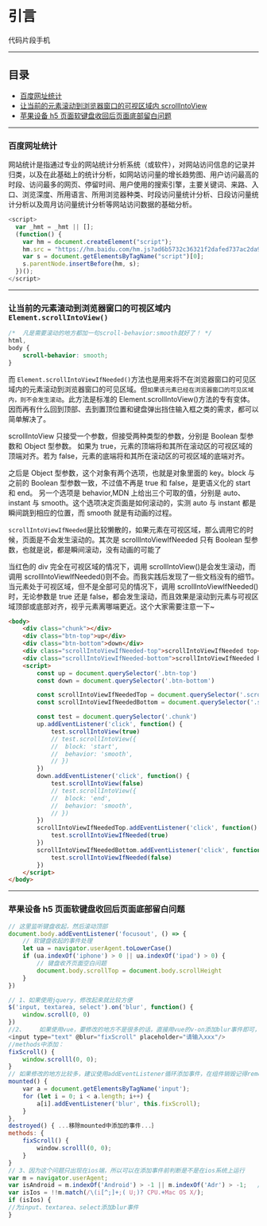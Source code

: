 # 引言

代码片段手机

---

## 目录

-   [百度网址统计](#section_baidu)
-   [让当前的元素滚动到浏览器窗口的可视区域内 scrollIntoView](#section_scrollIntoView)
-   [苹果设备 h5 页面软键盘收回后页面底部留白问题](#section_iphone)

---

### <a name="section_baidu"></a>

### 百度网址统计

网站统计是指通过专业的网站统计分析系统（或软件），对网站访问信息的记录并归类，以及在此基础上的统计分析，如网站访问量的增长趋势图、用户访问最高的时段、访问最多的网页、停留时间、用户使用的搜索引擎，主要关键词、来路、入口、浏览深度、所用语言、所用浏览器种类、时段访问量统计分析、日段访问量统计分析以及周月访问量统计分析等网站访问数据的基础分析。

```js
<script>
  var _hmt = _hmt || [];
  (function() {
    var hm = document.createElement("script");
    hm.src = "https://hm.baidu.com/hm.js?ad6b5732c36321f2dafed737ac2da92f";
    var s = document.getElementsByTagName("script")[0];
    s.parentNode.insertBefore(hm, s);
  })();
</script>
```

---

### <a name="section_scrollIntoView"></a>

### 让当前的元素滚动到浏览器窗口的可视区域内 `Element.scrollIntoView()`

```css
/*  凡是需要滚动的地方都加一句scroll-behavior:smooth就好了！ */
html,
body {
	scroll-behavior: smooth;
}
```

而 `Element.scrollIntoViewIfNeeded()`方法也是用来将不在浏览器窗口的可见区域内的元素滚动到浏览器窗口的可见区域。但`如果该元素已经在浏览器窗口的可见区域内，则不会发生滚动`。此方法是标准的 Element.scrollIntoView()方法的专有变体。
因而再有什么回到顶部、去到置顶位置和键盘弹出挡住输入框之类的需求，都可以简单解决了。

scrollIntoView 只接受一个参数，但接受两种类型的参数，分别是 Boolean 型参数和 Object 型参数。
如果为 true，元素的顶端将和其所在滚动区的可视区域的顶端对齐。若为 false，元素的底端将和其所在滚动区的可视区域的底端对齐。

之后是 Object 型参数，这个对象有两个选项，也就是对象里面的 key。block 与之前的 Boolean 型参数一致，不过值不再是 true 和 false，是更语义化的 start 和 end。
另一个选项是 behavior,MDN 上给出三个可取的值，分别是 auto、instant 与 smooth。这个选项决定页面是如何滚动的，实测 auto 与 instant 都是瞬间跳到相应的位置，而 smooth 就是有动画的过程。

`scrollIntoViewIfNeeded`是比较懒散的，如果元素在可视区域，那么调用它的时候，页面是不会发生滚动的。其次是 scrollIntoViewIfNeeded 只有 Boolean 型参数，也就是说，都是瞬间滚动，没有动画的可能了

当红色的 div 完全在可视区域的情况下，调用 scrollIntoView()是会发生滚动，而调用 scrollIntoViewIfNeeded()则不会。而我实践后发现了一些文档没有的细节。当元素处于可视区域，但不是全部可见的情况下，调用 scrollIntoViewIfNeeded()时，无论参数是 true 还是 false，都会发生滚动，而且效果是滚动到元素与可视区域顶部或底部对齐，视乎元素离哪端更近。这个大家需要注意一下~

```html
<body>
	<div class="chunk"></div>
	<div class="btn-top">up</div>
	<div class="btn-bottom">down</div>
	<div class="scrollIntoViewIfNeeded-top">scrollIntoViewIfNeeded top</div>
	<div class="scrollIntoViewIfNeeded-bottom">scrollIntoViewIfNeeded botom</div>
	<script>
		const up = document.querySelector('.btn-top')
		const down = document.querySelector('.btn-bottom')

		const scrollIntoViewIfNeededTop = document.querySelector('.scrollIntoViewIfNeeded-top')
		const scrollIntoViewIfNeededBottom = document.querySelector('.scrollIntoViewIfNeeded-bottom')

		const test = document.querySelector('.chunk')
		up.addEventListener('click', function() {
			test.scrollIntoView(true)
			// test.scrollIntoView({
			// 	block: 'start',
			// 	behavior: 'smooth',
			// })
		})
		down.addEventListener('click', function() {
			test.scrollIntoView(false)
			// test.scrollIntoView({
			// 	block: 'end',
			// 	behavior: 'smooth',
			// })
		})
		scrollIntoViewIfNeededTop.addEventListener('click', function() {
			test.scrollIntoViewIfNeeded(true)
		})
		scrollIntoViewIfNeededBottom.addEventListener('click', function() {
			test.scrollIntoViewIfNeeded(false)
		})
	</script>
</body>
```

---

### <a name="section_iphone"></a>

### 苹果设备 h5 页面软键盘收回后页面底部留白问题

```js
// 这里监听键盘收起，然后滚动顶部
document.body.addEventListener('focusout', () => {
	// 软键盘收起的事件处理
	let ua = navigator.userAgent.toLowerCase()
	if (ua.indexOf('iphone') > 0 || ua.indexOf('ipad') > 0) {
		// 键盘收齐页面空白问题
		document.body.scrollTop = document.body.scrollHeight
	}
})
```

```js
// 1、如果使用jquery，修改起来就比较方便
$('input, textarea, select').on('blur', function() {
	window.scroll(0, 0)
})
//2、	如果使用vue，要修改的地方不是很多的话，直接用vue的v-on添加blur事件即可，以input为例
<input type="text" @blur="fixScroll" placeholder="请输入xxx"/>
//methods中添加：
fixScroll() {
    window.scrolll(0, 0);
}
// 如果修改的地方比较多，建议使用addEventListener循环添加事件，在组件销毁记得remove就好，以input为例
mounted() {
    var a = document.getElementsByTagName('input'); 
    for (let i = 0; i < a.length; i++) {    
        a[i].addEventListener('blur', this.fixScroll); 
    } 
},
destroyed() { ...移除mounted中添加的事件...｝
methods: {
    fixScroll() {    
        window.scrolll(0, 0);   
    }   
}
// 3、因为这个问题只出现在ios端，所以可以在添加事件前判断是不是在ios系统上运行
var m = navigator.userAgent;
var isAndroid = m.indexOf('Android') > -1 || m.indexOf('Adr') > -1;   //android终端
var isIos = !!m.match(/\(i[^;]+;( U;)? CPU.+Mac OS X/);                  //ios终端       
if (isIos) {
//为input、textarea、select添加blur事件
}
```
